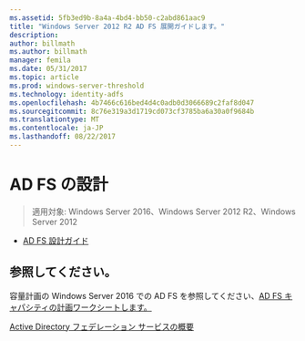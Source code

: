 ```yaml
---
ms.assetid: 5fb3ed9b-8a4a-4bd4-bb50-c2abd861aac9
title: "Windows Server 2012 R2 AD FS 展開ガイドします。"
description: 
author: billmath
ms.author: billmath
manager: femila
ms.date: 05/31/2017
ms.topic: article
ms.prod: windows-server-threshold
ms.technology: identity-adfs
ms.openlocfilehash: 4b7466c616bed4d4c0adb0d3066689c2faf8d047
ms.sourcegitcommit: 8c76e319a3d1719cd073cf3785ba6a30a0f9684b
ms.translationtype: MT
ms.contentlocale: ja-JP
ms.lasthandoff: 08/22/2017
---
```

# <a name="ad-fs-design"></a>AD FS の設計

>適用対象: Windows Server 2016、Windows Server 2012 R2、Windows Server 2012

  
-   [AD FS 設計ガイド](../ad-fs/design/AD-FS-Design-Guide.md)

  

  
## <a name="see-also"></a>参照してください。  
容量計画の Windows Server 2016 での AD FS を参照してください、[AD FS キャパシティの計画ワークシートします。](http://adfsdocs.blob.core.windows.net/adfs/ADFSCapacity2016.xlsx)  
  
[Active Directory フェデレーション サービスの概要](../Active-Directory-Federation-Services.md)  
  

